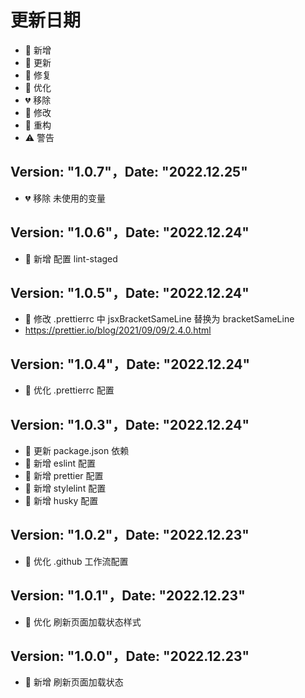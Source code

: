 # 更新日期

-   🎉 新增
-   🌟 更新
-   🐞 修复
-   🎯 优化
-   💔 移除
-   🚧 修改
-   🌈 重构
-   ⚠️ 警告

## Version: "1.0.7"，Date: "2022.12.25"

-   💔 移除 未使用的变量

## Version: "1.0.6"，Date: "2022.12.24"

-   🎉 新增 配置 lint-staged

## Version: "1.0.5"，Date: "2022.12.24"

-   🚧 修改 .prettierrc 中 jsxBracketSameLine 替换为 bracketSameLine
-   https://prettier.io/blog/2021/09/09/2.4.0.html

## Version: "1.0.4"，Date: "2022.12.24"

-   🎯 优化 .prettierrc 配置

## Version: "1.0.3"，Date: "2022.12.24"

-   🌟 更新 package.json 依赖
-   🎉 新增 eslint 配置
-   🎉 新增 prettier 配置
-   🎉 新增 stylelint 配置
-   🎉 新增 husky 配置

## Version: "1.0.2"，Date: "2022.12.23"

-   🎯 优化 .github 工作流配置

## Version: "1.0.1"，Date: "2022.12.23"

-   🎯 优化 刷新页面加载状态样式

## Version: "1.0.0"，Date: "2022.12.23"

-   🎉 新增 刷新页面加载状态
